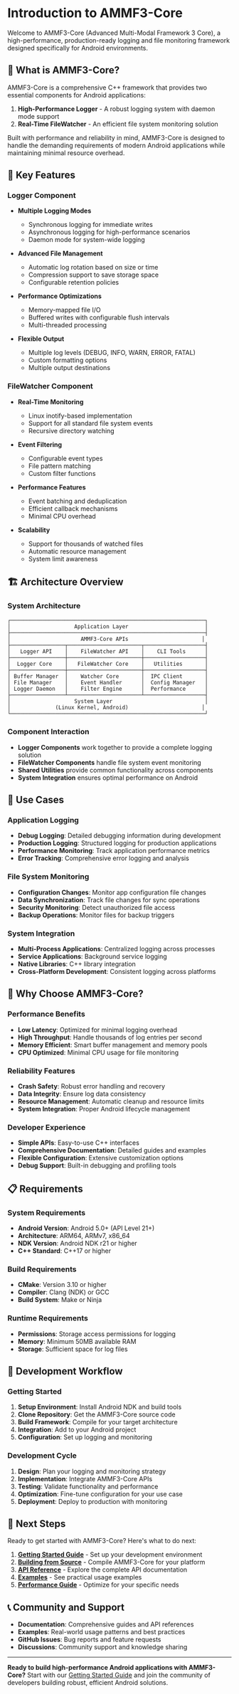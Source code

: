 # Introduction to AMMF3-Core

Welcome to AMMF3-Core (Advanced Multi-Modal Framework 3 Core), a high-performance, production-ready logging and file monitoring framework designed specifically for Android environments.

## 🎯 What is AMMF3-Core?

AMMF3-Core is a comprehensive C++ framework that provides two essential components for Android applications:

1. **High-Performance Logger** - A robust logging system with daemon mode support
2. **Real-Time FileWatcher** - An efficient file system monitoring solution

Built with performance and reliability in mind, AMMF3-Core is designed to handle the demanding requirements of modern Android applications while maintaining minimal resource overhead.

## 🌟 Key Features

### Logger Component

- **Multiple Logging Modes**
  - Synchronous logging for immediate writes
  - Asynchronous logging for high-performance scenarios
  - Daemon mode for system-wide logging

- **Advanced File Management**
  - Automatic log rotation based on size or time
  - Compression support to save storage space
  - Configurable retention policies

- **Performance Optimizations**
  - Memory-mapped file I/O
  - Buffered writes with configurable flush intervals
  - Multi-threaded processing

- **Flexible Output**
  - Multiple log levels (DEBUG, INFO, WARN, ERROR, FATAL)
  - Custom formatting options
  - Multiple output destinations

### FileWatcher Component

- **Real-Time Monitoring**
  - Linux inotify-based implementation
  - Support for all standard file system events
  - Recursive directory watching

- **Event Filtering**
  - Configurable event types
  - File pattern matching
  - Custom filter functions

- **Performance Features**
  - Event batching and deduplication
  - Efficient callback mechanisms
  - Minimal CPU overhead

- **Scalability**
  - Support for thousands of watched files
  - Automatic resource management
  - System limit awareness

## 🏗️ Architecture Overview

### System Architecture

```
┌─────────────────────────────────────────────────────────────┐
│                    Application Layer                        │
├─────────────────────────────────────────────────────────────┤
│                      AMMF3-Core APIs                       │
├─────────────────┬───────────────────────┬───────────────────┤
│   Logger API    │    FileWatcher API    │    CLI Tools      │
├─────────────────┼───────────────────────┼───────────────────┤
│  Logger Core    │   FileWatcher Core    │   Utilities       │
├─────────────────┼───────────────────────┼───────────────────┤
│ Buffer Manager  │    Watcher Core       │  IPC Client       │
│ File Manager    │    Event Handler      │  Config Manager   │
│ Logger Daemon   │    Filter Engine      │  Performance      │
├─────────────────┴───────────────────────┴───────────────────┤
│                    System Layer                             │
│              (Linux Kernel, Android)                       │
└─────────────────────────────────────────────────────────────┘
```

### Component Interaction

- **Logger Components** work together to provide a complete logging solution
- **FileWatcher Components** handle file system event monitoring
- **Shared Utilities** provide common functionality across components
- **System Integration** ensures optimal performance on Android

## 🎯 Use Cases

### Application Logging

- **Debug Logging**: Detailed debugging information during development
- **Production Logging**: Structured logging for production applications
- **Performance Monitoring**: Track application performance metrics
- **Error Tracking**: Comprehensive error logging and analysis

### File System Monitoring

- **Configuration Changes**: Monitor app configuration file changes
- **Data Synchronization**: Track file changes for sync operations
- **Security Monitoring**: Detect unauthorized file access
- **Backup Operations**: Monitor files for backup triggers

### System Integration

- **Multi-Process Applications**: Centralized logging across processes
- **Service Applications**: Background service logging
- **Native Libraries**: C++ library integration
- **Cross-Platform Development**: Consistent logging across platforms

## 🚀 Why Choose AMMF3-Core?

### Performance Benefits

- **Low Latency**: Optimized for minimal logging overhead
- **High Throughput**: Handle thousands of log entries per second
- **Memory Efficient**: Smart buffer management and memory pools
- **CPU Optimized**: Minimal CPU usage for file monitoring

### Reliability Features

- **Crash Safety**: Robust error handling and recovery
- **Data Integrity**: Ensure log data consistency
- **Resource Management**: Automatic cleanup and resource limits
- **System Integration**: Proper Android lifecycle management

### Developer Experience

- **Simple APIs**: Easy-to-use C++ interfaces
- **Comprehensive Documentation**: Detailed guides and examples
- **Flexible Configuration**: Extensive customization options
- **Debug Support**: Built-in debugging and profiling tools

## 📋 Requirements

### System Requirements

- **Android Version**: Android 5.0+ (API Level 21+)
- **Architecture**: ARM64, ARMv7, x86_64
- **NDK Version**: Android NDK r21 or higher
- **C++ Standard**: C++17 or higher

### Build Requirements

- **CMake**: Version 3.10 or higher
- **Compiler**: Clang (NDK) or GCC
- **Build System**: Make or Ninja

### Runtime Requirements

- **Permissions**: Storage access permissions for logging
- **Memory**: Minimum 50MB available RAM
- **Storage**: Sufficient space for log files

## 🔄 Development Workflow

### Getting Started

1. **Setup Environment**: Install Android NDK and build tools
2. **Clone Repository**: Get the AMMF3-Core source code
3. **Build Framework**: Compile for your target architecture
4. **Integration**: Add to your Android project
5. **Configuration**: Set up logging and monitoring

### Development Cycle

1. **Design**: Plan your logging and monitoring strategy
2. **Implementation**: Integrate AMMF3-Core APIs
3. **Testing**: Validate functionality and performance
4. **Optimization**: Fine-tune configuration for your use case
5. **Deployment**: Deploy to production with monitoring

## 🔗 Next Steps

Ready to get started with AMMF3-Core? Here's what to do next:

1. **[Getting Started Guide](/guide/getting-started)** - Set up your development environment
2. **[Building from Source](/guide/building)** - Compile AMMF3-Core for your platform
3. **[API Reference](/api/)** - Explore the complete API documentation
4. **[Examples](/examples/basic-usage)** - See practical usage examples
5. **[Performance Guide](/guide/performance)** - Optimize for your specific needs

## 📞 Community and Support

- **Documentation**: Comprehensive guides and API references
- **Examples**: Real-world usage patterns and best practices
- **GitHub Issues**: Bug reports and feature requests
- **Discussions**: Community support and knowledge sharing

---

**Ready to build high-performance Android applications with AMMF3-Core?** Start with our [Getting Started Guide](/guide/getting-started) and join the community of developers building robust, efficient Android solutions.
